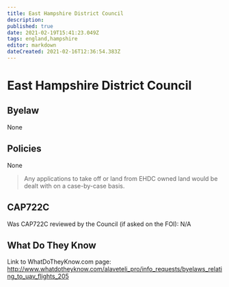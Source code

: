 ```yaml
---
title: East Hampshire District Council
description: 
published: true
date: 2021-02-19T15:41:23.049Z
tags: england,hampshire
editor: markdown
dateCreated: 2021-02-16T12:36:54.383Z
---
```


# East Hampshire District Council


## Byelaw
None

## Policies
None
> Any applications to take off or land from EHDC owned land would be dealt with on a case-by-case basis.

## CAP722C

Was CAP722C reviewed by the Council (if asked on the FOI): N/A

## What Do They Know

Link to WhatDoTheyKnow.com page:
http://www.whatdotheyknow.com/alaveteli_pro/info_requests/byelaws_relating_to_uav_flights_205

